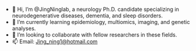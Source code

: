 - 👋 Hi, I’m @JingNinglab, a neurology Ph.D. candidate specializing in neurodegenerative diseases, dementia, and sleep disorders.
- 🌱 I’m currently learning epidemiology, multiomics, imaging, and genetic analyses.
- 💞️ I’m looking to collaborate with fellow researchers in these fields.
- 📫 Email: Jing_ning1@hotmail.com

<!---
JingNinglab/JingNinglab is a ✨ special ✨ repository because its `README.md` (this file) appears on your GitHub profile.
You can click the Preview link to take a look at your changes.
--->
